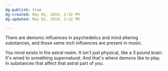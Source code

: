 ```yaml
---
dg-publish: true
dg-created: May 01, 2019, 3:32 PM
dg-updated: May 01, 2019, 3:32 PM

---
```


There are demonic influences in psychedelics and mind altering substances, and those same inch influences are present in music.

You mind exists in the astral realm. It isn't just physical, like a 3 pound brain. It's wired to something supernatural. And that's where demons like to play. In substances that affect that astral part of you.


